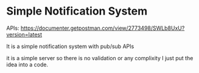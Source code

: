 # Simple Notification System

APIs: <https://documenter.getpostman.com/view/2773498/SWLb8UxU?version=latest>

It is a simple notification system with pub/sub APIs

it is a simple server so there is no validation or any complixity I just put the idea into a code.
